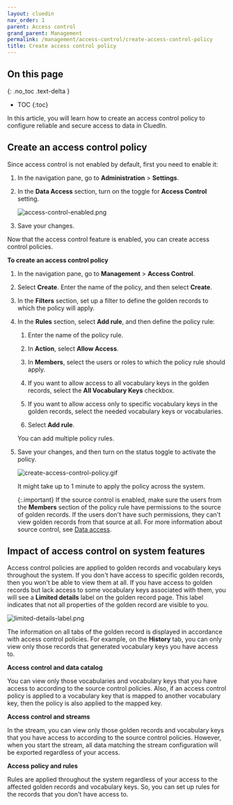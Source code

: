 ```yaml
---
layout: cluedin
nav_order: 1
parent: Access control
grand_parent: Management
permalink: /management/access-control/create-access-control-policy
title: Create access control policy
---
```

## On this page
{: .no_toc .text-delta }
- TOC
{:toc}

In this article, you will learn how to create an access control policy to configure reliable and secure access to data in CluedIn.

## Create an access control policy

Since access control is not enabled by default, first you need to enable it:

1. In the navigation pane, go to **Administration** > **Settings**.

1. In the **Data Access** section, turn on the toggle for **Access Control** setting.

    ![access-control-enabled.png](../../assets/images/management/access-control/access-control-enabled.png)

1. Save your changes.

Now that the access control feature is enabled, you can create access control policies.

**To create an access control policy**

1. In the navigation pane, go to **Management** > **Access Control**.

1. Select **Create**. Enter the name of the policy, and then select **Create**.

1. In the **Filters** section, set up a filter to define the golden records to which the policy will apply.

1. In the **Rules** section, select **Add rule**, and then define the policy rule:

    1. Enter the name of the policy rule.

    1. In **Action**, select **Allow Access**.

    1. In **Members**, select the users or roles to which the policy rule should apply.

    1. If you want to allow access to all vocabulary keys in the golden records, select the **All Vocabulary Keys** checkbox.

    1. If you want to allow access only to specific vocabulary keys in the golden records, select the needed vocabulary keys or vocabularies.

    1. Select **Add rule**.

    You can add multiple policy rules.

1. Save your changes, and then turn on the status toggle to activate the policy.

    ![create-access-control-policy.gif](../../assets/images/management/access-control/create-access-control-policy.gif)

    It might take up to 1 minute to apply the policy across the system.

    {:.important}
    If the source control is enabled, make sure the users from the **Members** section of the policy rule have permissions to the source of golden records. If the users don't have such permissions, they can't view golden records from that source at all. For more information about source control, see [Data access](/administration/user-access/data-access).

## Impact of access control on system features

Access control policies are applied to golden records and vocabulary keys throughout the system. If you don't have access to specific golden records, then you won't be able to view them at all. If you have access to golden records but lack access to some vocabulary keys associated with them, you will see a **Limited details** label on the golden record page. This label indicates that not all properties of the golden record are visible to you. 

![limited-details-label.png](../../assets/images/management/access-control/limited-details-label.png)

The information on all tabs of the golden record is displayed in accordance with access control policies. For example, on the **History** tab, you can only view only those records that generated vocabulary keys you have access to. 

**Access control and data catalog**

You can view only those vocabularies and vocabulary keys that you have access to according to the source control policies. Also, if an access control policy is applied to a vocabulary key that is mapped to another vocabulary key, then the policy is also applied to the mapped key.

**Access control and streams**

In the stream, you can view only those golden records and vocabulary keys that you have access to according to the source control policies. However, when you start the stream, all data matching the stream configuration will be exported regardless of your access.

**Access policy and rules**

Rules are applied throughout the system regardless of your access to the affected golden records and vocabulary keys. So, you can set up rules for the records that you don't have access to.